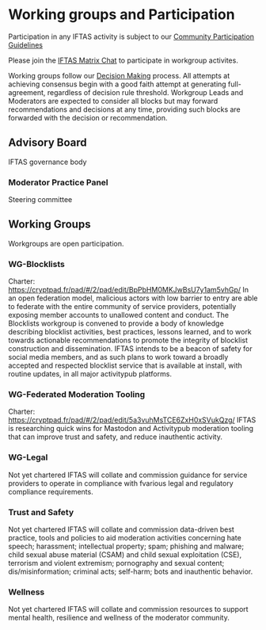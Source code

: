 # Working groups and Participation

Participation in any IFTAS activity is subject to our [Community Participation Guidelines](https://about.iftas.org/iftas-community-participation-guidelines/)

Please join the [IFTAS Matrix Chat](https://matrix.to/#/#space:matrix.iftas.org) to participate in workgroup activites.

Working groups follow our [Decision Making](https://cryptpad.fr/pad/#/2/pad/edit/BxarixOwv0zuUPOr1X4A0r8b/) process. All attempts at achieving consensus begin with a good faith attempt at generating full-agreement, regardless of decision rule threshold. Workgroup Leads and Moderators are expected to consider all blocks but may forward recommendations and decisions at any time, providing such blocks are forwarded with the decision or recommendation.

## Advisory Board
IFTAS governance body

### Moderator Practice Panel
Steering committee

## Working Groups
Workgroups are open participation.

### WG-Blocklists
Charter: https://cryptpad.fr/pad/#/2/pad/edit/BpPbHM0MKJwBsU7y1am5vhGp/ 
In an open federation model, malicious actors with low barrier to entry are able to federate with the entire community of service providers, potentially exposing member accounts to unallowed content and conduct. The Blocklists workgroup is convened to provide a body of knowledge describing blocklist activities, best practices, lessons learned, and to work towards actionable recommendations to promote the integrity of blocklist construction and dissemination.
IFTAS intends to be a beacon of safety for social media members, and as such plans to work toward a broadly accepted and respected blocklist service that is available at install, with routine updates, in all major activitypub platforms.

### WG-Federated Moderation Tooling
Charter: https://cryptpad.fr/pad/#/2/pad/edit/5a3vuhMsTCE6ZxH0xSVukQzg/
IFTAS is researching quick wins for Mastodon and Activitypub moderation tooling that can improve trust and safety, and reduce inauthentic activity. 

### WG-Legal
Not yet chartered
IFTAS will collate and commission guidance for service providers to operate in compliance with fvarious legal and regulatory compliance requirements.

### Trust and Safety
Not yet chartered
IFTAS will collate and commission data-driven best practice, tools and policies to aid moderation activities concerning hate speech; harassment; intellectual property; spam; phishing and malware; child sexual abuse material (CSAM) and child sexual exploitation (CSE), terrorism and violent extremism; pornography and sexual content; dis/misinformation; criminal acts; self-harm; bots and inauthentic behavior.

### Wellness
Not yet chartered
IFTAS will collate and commission resources to support mental health, resilience and wellness of the moderator community.
